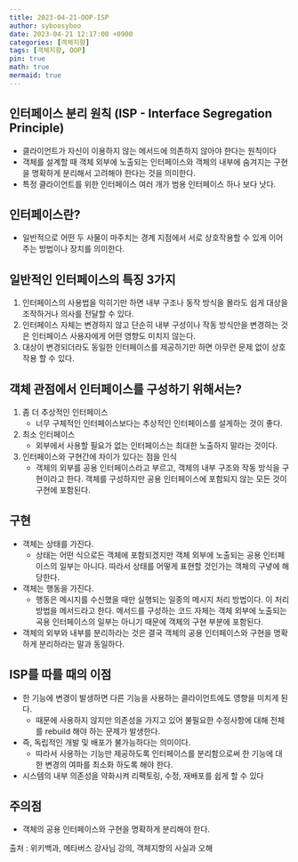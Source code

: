 ```yaml
---
title: 2023-04-21-OOP-ISP
author: syboosyboo
date: 2023-04-21 12:17:00 +0900
categories: [객체지향]
tags: [객체지향, OOP]
pin: true
math: true
mermaid: true
---
```

인터페이스 분리 원칙 (ISP - Interface Segregation Principle)
---
- 클라이언트가 자신이 이용하지 않는 메서드에 의존하지 않아야 한다는 원칙이다
- 객체를 설계할 때 객체 외부에 노출되는 인터페이스와 객체의 내부에 숨겨지는 구현을 명확하게 분리해서 고려해야 한다는 것을 의미한다.
- 특정 클라이언트를 위한 인터페이스 여러 개가 범용 인터페이스 하나 보다 낫다.

## 인터페이스란?
- 일반적으로 어떤 두 사물이 마주치는 경계 지점에서 서로 상호작용할 수 있게 이어주는 방법이나 장치를 의미한다.

## 일반적인 인터페이스의 특징 3가지
1. 인터페이스의 사용법을 익히기만 하면 내부 구조나 동작 방식을 몰라도 쉽게 대상을 조작하거나 의사를 전달할 수 있다.
2. 인터페이스 자체는 변경하지 않고 단순히 내부 구성이나 작동 방식만을 변경하는 것은 인터페이스 사용자에게 어떤 영향도 미치지 않는다.
3. 대상이 변경되더라도 동일한 인터페이스를 제공하기만 하면 아무런 문제 없이 상호작용 할 수 있다.

## 객체 관점에서 인터페이스를 구성하기 위해서는?
1. 좀 더 추상적인 인터페이스
   - 너무 구체적인 인터페이스보다는 추상적인 인터페이스를 설게하는 것이 좋다.
2. 최소 인터페이스
   - 외부에서 사용할 필요가 없는 인터페이스는 최대한 노출하지 말라는 것이다.
3. 인터페이스와 구현간에 차이가 있다는 점을 인식
   - 객체의 외부를 공용 인터페이스라고 부르고, 객체의 내부 구조와 작동 방식을 구현이라고 한다. 객체를 구성하지만 공용 인터페이스에 포함되지 않는 모든 것이 구현에 포함된다.

## 구현
- 객체는 상태를 가진다. 
  - 상태는 어떤 식으로든 객체에 포함되겠지만 객체 외부에 노출되는 공용 인터페이스의 일부는 아니다. 따라서 상태를 어떻게 표현할 것인가는 객체의 구녛에 해당한다.
- 객체는 행동을 가진다. 
  - 행동은 메시지를 수신했을 때만 실행되는 일종의 메시지 처리 방법이다. 이 처리 방법을 메서드라고 한다. 메서드를 구성하는 코드 자체는 객체 외부에 노출되는 곡용 인터페이스의 일부는 아니기 때문에 객체의 구현 부분에 포함된다.
- 객체의 외부와 내부를 분리하라는 것은 결국 객체의 공용 인터페이스와 구현을 명확하게 분리하라는 말과 동일하다.
     
## ISP를 따를 때의 이점
- 한 기능에 변경이 발생하면 다른 기능을 사용하는 클라이언트에도 영향을 미치게 된다. 
  - 때문에 사용하지 않지만 의존성을 가지고 있어 불필요한 수정사항에 대해 전체를 rebuild 해야 하는 문제가 발생한다. 
- 즉, 독립적인 개발 및 배포가 불가능하다는 의미이다. 
  - 따라서 사용하는 기능만 제공하도록 인터페이스를 분리함으로써 한 기능에 대한 변경의 여파를 최소화 하도록 해야 한다. 
- 시스템의 내부 의존성을 약화시켜 리팩토링, 수정, 재배포를 쉽게 할 수 있다
     
## 주의점
- 객체의 공용 인터페이스와 구현을 명확하게 분리해야 한다.
     
출처 : 위키백과, 메타버스 강사님 강의, 객체지향의 사실과 오해

